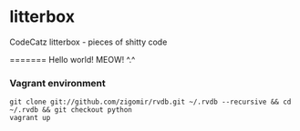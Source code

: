 litterbox
=========

CodeCatz litterbox - pieces of shitty code

=======
Hello world!
MEOW!
^.^


### Vagrant environment

    git clone git://github.com/zigomir/rvdb.git ~/.rvdb --recursive && cd ~/.rvdb && git checkout python
    vagrant up